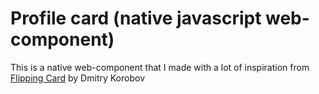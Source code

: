 # Profile card (native javascript web-component)
 
This is a native web-component that I made with a lot of inspiration from [Flipping Card](https://codepen.io/DmitryKorobov/pen/LrWxKO) by Dmitry Korobov